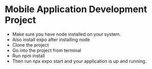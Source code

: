 # Mobile Application Development Project

- Make sure you have node installed on your system.
- Also install expo after installing node
- Clone the project
- Go into the project from terminal
- Run npm install
- Then run npx expo start and your application is up and running.
